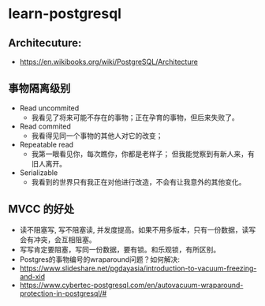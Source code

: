 # learn-postgresql
## Architecuture:
* https://en.wikibooks.org/wiki/PostgreSQL/Architecture

## 事物隔离级别
* Read uncommited  
  * 我看见了将来可能不存在的事物；正在孕育的事物，但后来失败了。
* Read commited    
  * 我看得见同一个事物的其他人对它的改变；
* Repeatable read  
  * 我第一眼看见你，每次瞧你，你都是老样子； 但我能觉察到有新人来，有旧人离开。
* Serializable     
  * 我看到的世界只有我正在对他进行改造，不会有让我意外的其他变化。 
## MVCC 的好处
 * 读不阻塞写, 写不阻塞读, 并发度提高。如果不用多版本，只有一份数据，读写会有冲突，会互相阻塞。
 * 写写肯定要阻塞，写同一份数据，要有锁。和乐观锁，有所区别。
 * Postgres的事物编号的wraparound问题？如何解决:
  * https://www.slideshare.net/pgdayasia/introduction-to-vacuum-freezing-and-xid 
  * https://www.cybertec-postgresql.com/en/autovacuum-wraparound-protection-in-postgresql/#
